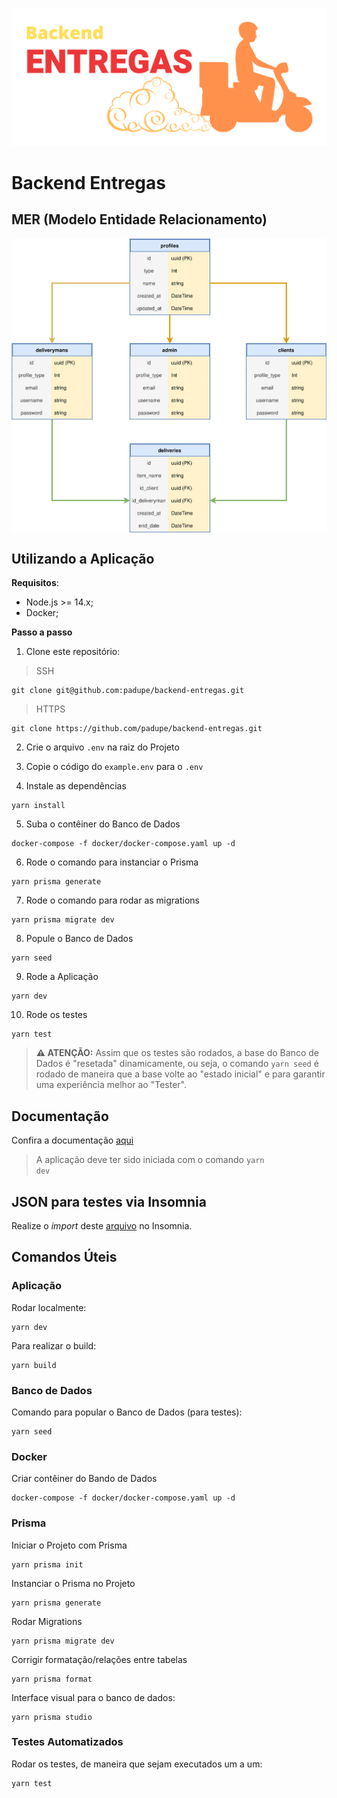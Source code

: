 ![img](https://github.com/padupe/backend-entregas/blob/master/images/backend_entregas.svg)
# Backend Entregas

## MER (Modelo Entidade Relacionamento)
<div align="center">
      <img align="center" alt="MER-Backend-Entregas" src="https://github.com/padupe/backend-entregas/blob/master/images/mer.svg">     
</div>


## Utilizando a Aplicação

**Requisitos**:
- Node.js >= 14.x;
- Docker;

**Passo a passo**
1. Clone este repositório:
> SSH
```
git clone git@github.com:padupe/backend-entregas.git
```

> HTTPS
```
git clone https://github.com/padupe/backend-entregas.git
```

2. Crie o arquivo <code>.env</code> na raiz do Projeto

3. Copie o código do <code>example.env</code> para o <code>.env</code>

4. Instale as dependências
```
yarn install
```

5. Suba o contêiner do Banco de Dados
```
docker-compose -f docker/docker-compose.yaml up -d
```

6. Rode o comando para instanciar o Prisma
```
yarn prisma generate
```

7. Rode o comando para rodar as migrations
```
yarn prisma migrate dev
```

8. Popule o Banco de Dados
```
yarn seed
```

9. Rode a Aplicação
```
yarn dev
```

10. Rode os testes
```
yarn test
```

> **⚠️ ATENÇÃO:** Assim que os testes são rodados, a base do Banco de Dados é "resetada" dinamicamente, ou seja, o comando <code>yarn seed</code> é rodado de maneira que a base volte ao "estado inicial" e para garantir uma experiência melhor ao "Tester".

## Documentação
Confira a documentação [aqui](http://localhost:4444/api-docs/ "aqui")
> A aplicação deve ter sido iniciada com o comando <code>yarn dev</code>

## JSON para testes via Insomnia
Realize o _import_ deste [arquivo](https://github.com/padupe/backend-entregas/blob/master/insomnia/Insomnia_2022-02-17.json "arquivo") no Insomnia.

## Comandos Úteis

### Aplicação

Rodar localmente:
```
yarn dev
```

Para realizar o build:
```
yarn build
```

### Banco de Dados

Comando para popular o Banco de Dados (para testes):
```
yarn seed
```

### Docker

Criar contêiner do Bando de Dados
```
docker-compose -f docker/docker-compose.yaml up -d
```

### Prisma

Iniciar o Projeto com Prisma
```
yarn prisma init
```

Instanciar o Prisma no Projeto
```
yarn prisma generate
```

Rodar Migrations
```
yarn prisma migrate dev
```

Corrigir formatação/relações entre tabelas
```
yarn prisma format
```

Interface visual para o banco de dados:
```
yarn prisma studio
```

### Testes Automatizados

Rodar os testes, de maneira que sejam executados um a um:
```
yarn test
```